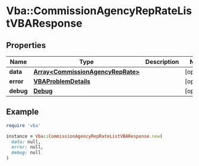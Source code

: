 # Vba::CommissionAgencyRepRateListVBAResponse

## Properties

| Name | Type | Description | Notes |
| ---- | ---- | ----------- | ----- |
| **data** | [**Array&lt;CommissionAgencyRepRate&gt;**](CommissionAgencyRepRate.md) |  | [optional] |
| **error** | [**VBAProblemDetails**](VBAProblemDetails.md) |  | [optional] |
| **debug** | [**Debug**](Debug.md) |  | [optional] |

## Example

```ruby
require 'vba'

instance = Vba::CommissionAgencyRepRateListVBAResponse.new(
  data: null,
  error: null,
  debug: null
)
```

